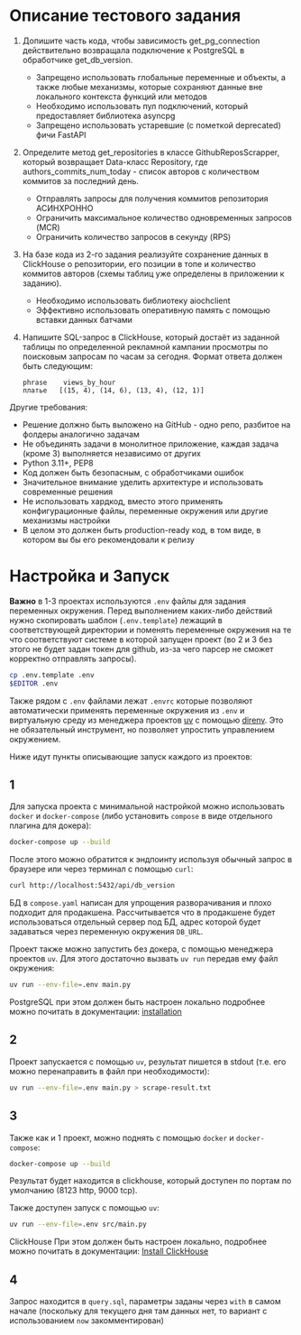 # Описание тестового задания

1. Допишите часть кода, чтобы зависимость get_pg_connection действительно
   возвращала подключение к PostgreSQL в обработчике get_db_version.
   - Запрещено использовать глобальные переменные и объекты, а также любые
     механизмы, которые сохраняют данные вне локального контекста функций или
     методов
   - Необходимо использовать пул подключений, который предоставляет библиотека
     asyncpg
   - Запрещено использовать устаревшие (с пометкой deprecated) фичи FastAPI
2. Определите метод get_repositories в классе GithubReposScrapper, который
   возвращает Data-класс Repository, где authors_commits_num_today - список
   авторов с количеством коммитов за последний день.
   - Отправлять запросы для получения коммитов репозитория АСИНХРОННО
   - Ограничить максимальное количество одновременных запросов (MCR)
   - Ограничить количество запросов в секунду (RPS)
3. На базе кода из 2-го задания реализуйте сохранение данных в ClickHouse о
   репозитории, его позиции в топе и количество коммитов авторов (схемы таблиц
   уже определены в приложении к заданию).
   - Необходимо использовать библиотеку aiochclient
   - Эффективно использовать оперативную память с помощью вставки данных батчами
4. Напишите SQL-запрос в ClickHouse, который достаёт из заданной таблицы по
   определенной рекламной кампании просмотры по поисковым запросам по часам за
   сегодня. Формат ответа должен быть следующим:

   ```
   phrase    views_by_hour
   платье   [(15, 4), (14, 6), (13, 4), (12, 1)]
   ```

Другие требования:

- Решение должно быть выложено на GitHub - одно репо, разбитое на фолдеры
  аналогично задачам
- Не объединять задачи в монолитное приложение, каждая задача (кроме 3)
  выполняется независимо от других
- Python 3.11+, PEP8
- Код должен быть безопасным, с обработчиками ошибок
- Значительное внимание уделить архитектуре и использовать современные решения
- Не использовать хардкод, вместо этого применять конфигурационные файлы,
  переменные окружения или другие механизмы настройки
- В целом это должен быть production-ready код, в том виде, в котором вы бы его
  рекомендовали к релизу

# Настройка и Запуск

**Важно** в 1-3 проектах используются `.env` файлы для задания переменных
окружения. Перед выполнением каких-либо действий нужно скопировать шаблон
(`.env.template`) лежащий в соответствующей директории и поменять переменные
окружения на те что соответствуют системе в которой запущен проект (во 2 и 3 без
этого не будет задан токен для github, из-за чего парсер не сможет корректно
отправлять запросы).

```sh
cp .env.template .env
$EDITOR .env
```

Также рядом с `.env` файлами лежат `.envrc` которые позволяют автоматически
применять переменные окружения из `.env` и виртуальную среду из менеджера
проектов [uv](https://github.com/astral-sh/uv) с помощью
[direnv](https://github.com/direnv/direnv). Это не обязательный инструмент, но
позволяет упростить управлением окружением.

Ниже идут пункты описывающие запуск каждого из проектов:

## 1

Для запуска проекта с минимальной настройкой можно использовать `docker` и
`docker-compose` (либо установить `compose` в виде отдельного плагина для
докера):

```sh
docker-compose up --build
```

После этого можно обратится к эндпоинту используя обычный запрос в браузере или
через терминал с помощью `curl`:

```sh
curl http://localhost:5432/api/db_version
```

БД в `compose.yaml` написан для упрощения разворачивания и плохо подходит для
продакшена. Рассчитывается что в продакшене будет использоваться отдельный
сервер под БД, адрес которой будет задаваться через переменную окружения
`DB_URL`.

Проект также можно запустить без докера, с помощью менеджера проектов `uv`. Для
этого достаточно вызвать `uv run` передав ему файл окружения:

```sh
uv run --env-file=.env main.py
```

PostgreSQL при этом должен быть настроен локально подробнее можно почитать в
документации:
[installation](https://www.postgresql.org/docs/current/tutorial-install.html)

## 2

Проект запускается с помощью `uv`, результат пишется в stdout (т.е. его можно
перенаправить в файл при необходимости):

```sh
uv run --env-file=.env main.py > scrape-result.txt
```

## 3

Также как и 1 проект, можно поднять с помощью `docker` и `docker-compose`:

```sh
docker-compose up --build
```

Результат будет находится в clickhouse, который доступен по портам по умолчанию
(8123 http, 9000 tcp).

Также доступен запуск с помощью `uv`:

```sh
uv run --env-file=.env src/main.py
```

ClickHouse При этом должен быть настроен локально, подробнее можно почитать в
документации: [Install ClickHouse](https://clickhouse.com/docs/install)

## 4

Запрос находится в `query.sql`, параметры заданы через `with` в самом начале
(поскольку для текущего дня там данных нет, то вариант с использованием `now`
закомментирован)
